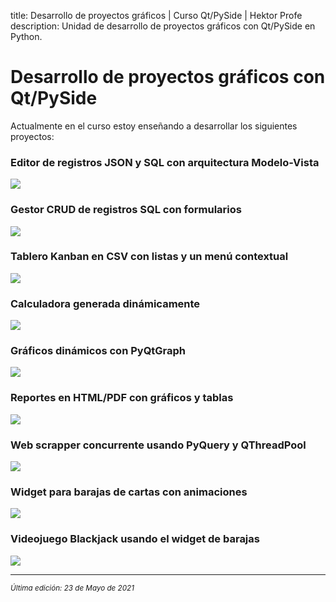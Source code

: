 title: Desarrollo de proyectos gráficos | Curso Qt/PySide | Hektor Profe
description: Unidad de desarrollo de proyectos gráficos con Qt/PySide en Python.

# Desarrollo de proyectos gráficos con Qt/PySide

Actualmente en el curso estoy enseñando a desarrollar los siguientes proyectos:

### Editor de registros JSON y SQL con arquitectura Modelo-Vista

<img src="{{cdn}}/pyside/proyectos/02.png" />

### Gestor CRUD de registros SQL con formularios

<img src="{{cdn}}/pyside/proyectos/03.png" />

### Tablero Kanban en CSV con listas y un menú contextual

<img src="{{cdn}}/pyside/proyectos/04.gif" />

### Calculadora generada dinámicamente

<img src="{{cdn}}/pyside/proyectos/05.png" />

### Gráficos dinámicos con PyQtGraph

<img src="{{cdn}}/pyside/proyectos/06.png" />

### Reportes en HTML/PDF con gráficos y tablas

<img src="{{cdn}}/pyside/proyectos/07.png" />

### Web scrapper concurrente usando PyQuery y QThreadPool

<img src="{{cdn}}/pyside/proyectos/08.png" />

### Widget para barajas de cartas con animaciones

<img src="{{cdn}}/pyside/proyectos/09.png" />

### Videojuego Blackjack usando el widget de barajas

<img src="{{cdn}}/pyside/proyectos/10.gif" />

___
<small class="edited"><i>Última edición: 23 de Mayo de 2021</i></small>